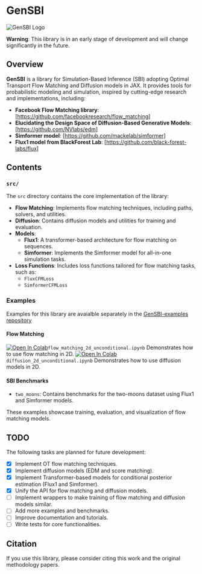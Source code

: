 # GenSBI
![GenSBI Logo](docs/img/logo.png)

**Warning**: This library is in an early stage of development and will change significantly in the future.

## Overview

**GenSBI** is a library for Simulation-Based Inference (SBI) adopting Optimal Transport Flow Matching and Diffusion models in JAX. It provides tools for probabilistic modeling and simulation, inspired by cutting-edge research and implementations, including:

- **Facebook Flow Matching library**: [https://github.com/facebookresearch/flow_matching]
- **Elucidating the Design Space of Diffusion-Based Generative Models**: [https://github.com/NVlabs/edm]
- **Simformer model**: [https://github.com/mackelab/simformer]
- **Flux1 model from BlackForest Lab**: [https://github.com/black-forest-labs/flux]

## Contents

### `src/`
The `src` directory contains the core implementation of the library:

- **Flow Matching**: Implements flow matching techniques, including paths, solvers, and utilities.
- **Diffusion**: Contains diffusion models and utilities for training and evaluation.
- **Models**:
  - **Flux1**: A transformer-based architecture for flow matching on sequences.
  - **Simformer**: Implements the Simformer model for all-in-one simulation tasks.
- **Loss Functions**: Includes loss functions tailored for flow matching tasks, such as:
  - `FluxCFMLoss`
  - `SimformerCFMLoss`

### Examples
Examples for this library are avaialble separately in the [GenSBI-examples repository](https://github.com/aurelio-amerio/GenSBI-examples)

#### Flow Matching
[![Open In Colab](https://colab.research.google.com/assets/colab-badge.svg)](https://colab.research.google.com/github/aurelio-amerio/GenSBI-examples/blob/main/examples/flow_matching_2d_unconditional.ipynb)`flow_matching_2d_unconditional.ipynb` Demonstrates how to use flow matching in 2D.
[![Open In Colab](https://colab.research.google.com/assets/colab-badge.svg)](https://colab.research.google.com/github/aurelio-amerio/GenSBI-examples/blob/main/examples/diffusion_2d_unconditional.ipynb) `diffusion_2d_unconditional.ipynb` Demonstrates how to use diffusion models in 2D.

#### SBI Benchmarks
- `two_moons`: Contains benchmarks for the two-moons dataset using Flux1 and Simformer models.

These examples showcase training, evaluation, and visualization of flow matching models.

## TODO

The following tasks are planned for future development:

- [x] Implement OT flow matching techniques.
- [x] Implement diffusion models (EDM and score matching).
- [x] Implement Transformer-based models for conditional posterior estimation (Flux1 and Simformer).
- [x] Unify the API for flow matching and diffusion models.
- [ ] Implement wrappers to make training of flow matching and diffusion models similar.
- [ ] Add more examples and benchmarks.
- [ ] Improve documentation and tutorials.
- [ ] Write tests for core functionalities.

## Citation

If you use this library, please consider citing this work and the original methodology papers.

